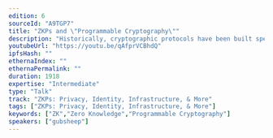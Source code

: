 ```yaml
---
edition: 6
sourceId: "A9TGP7"
title: "ZKPs and \"Programmable Cryptography\""
description: "Historically, cryptographic protocols have been built special-purpose for specific kinds of claims or information hiding mechanisms. zkSNARKs and other new cryptographic tools move us to a world of \"general-purpose\" cryptography, where we have expressive languages to express claims about digital identity, reputation, and more. We discuss a high-level framework for thinking about where and why ZK and related technologies might (or might not) be useful for digital applications."
youtubeUrl: "https://youtu.be/qAfprVCBhdQ"
ipfsHash: ""
ethernaIndex: ""
ethernaPermalink: ""
duration: 1918
expertise: "Intermediate"
type: "Talk"
track: "ZKPs: Privacy, Identity, Infrastructure, & More"
tags: ["ZKPs: Privacy, Identity, Infrastructure, & More"]
keywords: ["ZK","Zero Knowledge","Programmable Cryptography"]
speakers: ["gubsheep"]
---
```

